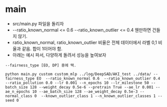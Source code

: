 # main

- src/main.py 파일을 돌리자
- --ratio_known_normal <= 0.6  --ratio_known_outlier <= 0.4 웬만하면 건들지 않기.
- ratio_known_normal, ratio_known_outlier 비율은 전체 데이터에서 라벨 0,1 비율과 같음. 합이 1이어야 함.
- 아래는 예시 파서, 다양하게 돌려서 성능을 높여보자

```
--fairness_type [EO, DP] 중에 택.

python main.py custom custom_mlp ../log/DeepSAD/AKI_test ../data/ --fairness_type EO  --ratio_known_normal 0.6  --ratio_known_outlier 0.4 --ratio_pollution 0.0 --lr 0.001 --n_epochs 10 --lr_milestone 50 --batch_size 128 --weight_decay 0.5e-6 --pretrain True --ae_lr 0.001 --ae_n_epochs 10 --ae_batch_size 128 --ae_weight_decay 0.5e-3 --normal_class 0  --known_outlier_class 1 --n_known_outlier_classes 1 --seed 0 

```
